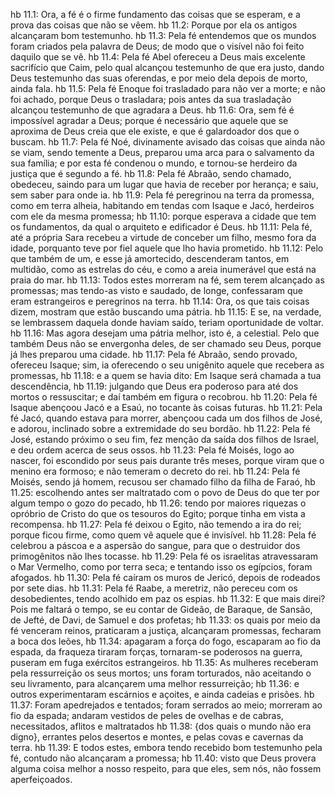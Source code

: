 hb 11.1: Ora, a fé é o firme fundamento das coisas que se esperam, e a prova das coisas que não se vêem.
hb 11.2: Porque por ela os antigos alcançaram bom testemunho.
hb 11.3: Pela fé entendemos que os mundos foram criados pela palavra de Deus; de modo que o visível não foi feito daquilo que se vê.
hb 11.4: Pela fé Abel ofereceu a Deus mais excelente sacrifício que Caim, pelo qual alcançou testemunho de que era justo, dando Deus testemunho das suas oferendas, e por meio dela depois de morto, ainda fala.
hb 11.5: Pela fé Enoque foi trasladado para não ver a morte; e não foi achado, porque Deus o trasladara; pois antes da sua trasladação alcançou testemunho de que agradara a Deus.
hb 11.6: Ora, sem fé é impossível agradar a Deus; porque é necessário que aquele que se aproxima de Deus creia que ele existe, e que é galardoador dos que o buscam.
hb 11.7: Pela fé Noé, divinamente avisado das coisas que ainda não se viam, sendo temente a Deus, preparou uma arca para o salvamento da sua família; e por esta fé condenou o mundo, e tornou-se herdeiro da justiça que é segundo a fé.
hb 11.8: Pela fé Abraão, sendo chamado, obedeceu, saindo para um lugar que havia de receber por herança; e saiu, sem saber para onde ia.
hb 11.9: Pela fé peregrinou na terra da promessa, como em terra alheia, habitando em tendas com Isaque e Jacó, herdeiros com ele da mesma promessa;
hb 11.10: porque esperava a cidade que tem os fundamentos, da qual o arquiteto e edificador é Deus.
hb 11.11: Pela fé, até a própria Sara recebeu a virtude de conceber um filho, mesmo fora da idade, porquanto teve por fiel aquele que lho havia prometido.
hb 11.12: Pelo que também de um, e esse já amortecido, descenderam tantos, em multidão, como as estrelas do céu, e como a areia inumerável que está na praia do mar.
hb 11.13: Todos estes morreram na fé, sem terem alcançado as promessas; mas tendo-as visto e saudado, de longe, confessaram que eram estrangeiros e peregrinos na terra.
hb 11.14: Ora, os que tais coisas dizem, mostram que estão buscando uma pátria.
hb 11.15: E se, na verdade, se lembrassem daquela donde haviam saído, teriam oportunidade de voltar.
hb 11.16: Mas agora desejam uma pátria melhor, isto é, a celestial. Pelo que também Deus não se envergonha deles, de ser chamado seu Deus, porque já lhes preparou uma cidade.
hb 11.17: Pela fé Abraão, sendo provado, ofereceu Isaque; sim, ia oferecendo o seu unigênito aquele que recebera as promessas,
hb 11.18: e a quem se havia dito: Em Isaque será chamada a tua descendência,
hb 11.19: julgando que Deus era poderoso para até dos mortos o ressuscitar; e daí também em figura o recobrou.
hb 11.20: Pela fé Isaque abençoou Jacó e a Esaú, no tocante às coisas futuras.
hb 11.21: Pela fé Jacó, quando estava para morrer, abençoou cada um dos filhos de José, e adorou, inclinado sobre a extremidade do seu bordão.
hb 11.22: Pela fé José, estando próximo o seu fim, fez menção da saída dos filhos de Israel, e deu ordem acerca de seus ossos.
hb 11.23: Pela fé Moisés, logo ao nascer, foi escondido por seus pais durante três meses, porque viram que o menino era formoso; e não temeram o decreto do rei.
hb 11.24: Pela fé Moisés, sendo já homem, recusou ser chamado filho da filha de Faraó,
hb 11.25: escolhendo antes ser maltratado com o povo de Deus do que ter por algum tempo o gozo do pecado,
hb 11.26: tendo por maiores riquezas o opróbrio de Cristo do que os tesouros do Egito; porque tinha em vista a recompensa.
hb 11.27: Pela fé deixou o Egito, não temendo a ira do rei; porque ficou firme, como quem vê aquele que é invisível.
hb 11.28: Pela fé celebrou a páscoa e a aspersão do sangue, para que o destruidor dos primogênitos não lhes tocasse.
hb 11.29: Pela fé os israelitas atravessaram o Mar Vermelho, como por terra seca; e tentando isso os egípcios, foram afogados.
hb 11.30: Pela fé caíram os muros de Jericó, depois de rodeados por sete dias.
hb 11.31: Pela fé Raabe, a meretriz, não pereceu com os desobedientes, tendo acolhido em paz os espias.
hb 11.32: E que mais direi? Pois me faltará o tempo, se eu contar de Gideão, de Baraque, de Sansão, de Jefté, de Davi, de Samuel e dos profetas;
hb 11.33: os quais por meio da fé venceram reinos, praticaram a justiça, alcançaram promessas, fecharam a boca dos leões,
hb 11.34: apagaram a força do fogo, escaparam ao fio da espada, da fraqueza tiraram forças, tornaram-se poderosos na guerra, puseram em fuga exércitos estrangeiros.
hb 11.35: As mulheres receberam pela ressurreição os seus mortos; uns foram torturados, não aceitando o seu livramento, para alcançarem uma melhor ressurreição;
hb 11.36: e outros experimentaram escárnios e açoites, e ainda cadeias e prisões.
hb 11.37: Foram apedrejados e tentados; foram serrados ao meio; morreram ao fio da espada; andaram vestidos de peles de ovelhas e de cabras, necessitados, aflitos e maltratados
hb 11.38: {dos quais o mundo não era digno}, errantes pelos desertos e montes, e pelas covas e cavernas da terra.
hb 11.39: E todos estes, embora tendo recebido bom testemunho pela fé, contudo não alcançaram a promessa;
hb 11.40: visto que Deus provera alguma coisa melhor a nosso respeito, para que eles, sem nós, não fossem aperfeiçoados.
